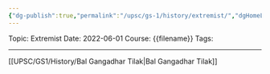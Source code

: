 ```yaml
---
{"dg-publish":true,"permalink":"/upsc/gs-1/history/extremist/","dgHomeLink":true,"dgPassFrontmatter":false}
---
```


Topic: Extremist
Date: 2022-06-01
Course: {{filename}}
Tags: 

---



[[UPSC/GS1/History/Bal Gangadhar Tilak|Bal Gangadhar Tilak]]
